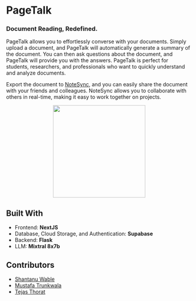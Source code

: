 # PageTalk

### Document Reading, Redefined.

PageTalk allows you to effortlessly converse with your documents. Simply upload a document, and PageTalk will automatically generate a summary of the document. You can then ask questions about the document, and PageTalk will provide you with the answers. PageTalk is perfect for students, researchers, and professionals who want to quickly understand and analyze documents.

Export the document to [NoteSync](https://github.com/techymt/NoteSync), and you can easily share the document with your friends and colleagues. NoteSync allows you to collaborate with others in real-time, making it easy to work together on projects.

<div align="center">
    <img src="https://media0.giphy.com/media/v1.Y2lkPTc5MGI3NjExOG1jcnB3Y2Ezdjlhd2podHVrZ2hneG9lY292c2VnZHZpdXR2bGpkZCZlcD12MV9pbnRlcm5hbF9naWZfYnlfaWQmY3Q9Zw/3orifaQEOagjYJ1EXe/giphy.gif" height="250px">
</div>

## Built With

-   Frontend: **NextJS**
-   Database, Cloud Storage, and Authentication: **Supabase**
-   Backend: **Flask**
-   LLM: **Mixtral 8x7b**

## Contributors

-   [Shantanu Wable](https://github.com/shxntanu)
-   [Mustafa Trunkwala](https://github.com/techymt)
-   [Tejas Thorat](https://github.com/tejaspthorat)
